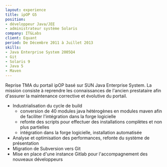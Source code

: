 ```yaml
---
layout: experience
title: ipOP G5
position:
- développeur Java/JEE
- administrateur système Solaris
company: IT&Labs
client: Equant
period: De Décembre 2011 à Juillet 2013
skills:
- Java Enterprise System 2005Q4
- Git
- Solaris 9
- Java 5
- Maven
---
```

Reprise TMA du portail ipOP basé sur SUN Java Enterprise System.
La mission consiste à reprendre les connaissances de l'ancien prestataire afin d'assurer la maintenance corrective et évolutive du portail.

* Industrialisation du cycle de build
  + conversion de 40 modules java hétérogènes en modules maven afin de faciliter l'intégration dans la forge logicielle
  + refonte des scripts pour effectuer des installations complètes et non plus partielles
  + intégration dans la forge logicielle, installation automatisée
* Analyse et optimisation des performances, refonte du système de présentation
* Migration de Subversion vers Git
* Mise en place d'une instance Gitlab pour l'accompagnement des nouveaux développeurs